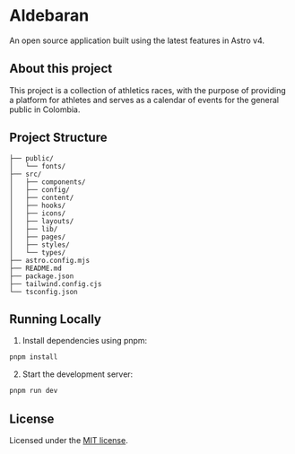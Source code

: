 # Aldebaran

An open source application built using the latest features in Astro v4.


## About this project

This project is a collection of athletics races, with the purpose of providing a platform for athletes and
serves as a calendar of events for the general public in Colombia.


## Project Structure

```
├── public/
│   └── fonts/
├── src/
│   ├── components/
│   ├── config/
│   ├── content/
│   ├── hooks/
│   ├── icons/
│   ├── layouts/
│   ├── lib/
│   ├── pages/
│   ├── styles/
│   └── types/
├── astro.config.mjs
├── README.md
├── package.json
├── tailwind.config.cjs
└── tsconfig.json
```

## Running Locally

1. Install dependencies using pnpm:

```sh
pnpm install
```

2. Start the development server:

```sh
pnpm run dev
```


## License

Licensed under the [MIT license](https://github.com/mickasmt/astro-nomy/blob/main/LICENSE.md).
